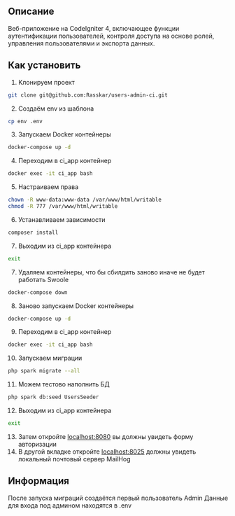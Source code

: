 ## Описание
Веб-приложение на CodeIgniter 4, включающее функции аутентификации пользователей, контроля доступа на основе ролей,
управления пользователями и экспорта данных.

## Как установить
1. Клонируем проект
```bash
git clone git@github.com:Rasskar/users-admin-ci.git
```
2. Создаём env из шаблона
```bash
cp env .env
```
3. Запускаем Docker контейнеры
```bash
docker-compose up -d
```
4. Переходим в ci_app контейнер 
```bash
docker exec -it ci_app bash
```
5. Настраиваем права
```bash
chown -R www-data:www-data /var/www/html/writable
chmod -R 777 /var/www/html/writable
```
6. Устанавливаем зависимости
```bash
composer install
```
7. Выходим из ci_app контейнера
```bash
exit
```
7. Удаляем контейнеры, что бы сбилдить заново иначе не будет работать Swoole
```bash
docker-compose down
```
8. Заново запускаем Docker контейнеры 
```bash
docker-compose up -d
```
9. Переходим в ci_app контейнер
```bash
docker exec -it ci_app bash
```
10. Запускаем миграции
```bash
php spark migrate --all
```
11. Можем тестово наполнить БД
```bash
php spark db:seed UsersSeeder
```
12. Выходим из ci_app контейнера
```bash
exit
```
13. Затем откройте [localhost:8080](http://localhost:8080) вы должны увидеть форму авторизации
14. В другой вкладке откройте [localhost:8025](http://localhost:8025/) должны увидеть локальный почтовый сервер MailHog

## Информация
После запуска миграций создаётся первый пользователь Admin 
Данные для входа под админом находятся в .env